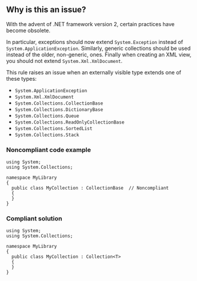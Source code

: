 ## Why is this an issue?

With the advent of .NET framework version 2, certain practices have become obsolete.

In particular, exceptions should now extend `System.Exception` instead of `System.ApplicationException`. Similarly, generic
collections should be used instead of the older, non-generic, ones. Finally when creating an XML view, you should not extend
`System.Xml.XmlDocument`.

This rule raises an issue when an externally visible type extends one of these types:

-   `System.ApplicationException`
-   `System.Xml.XmlDocument`
-   `System.Collections.CollectionBase`
-   `System.Collections.DictionaryBase`
-   `System.Collections.Queue`
-   `System.Collections.ReadOnlyCollectionBase`
-   `System.Collections.SortedList`
-   `System.Collections.Stack`

### Noncompliant code example

    using System;
    using System.Collections;
    
    namespace MyLibrary
    {
      public class MyCollection : CollectionBase  // Noncompliant
      {
      }
    }

### Compliant solution

    using System;
    using System.Collections;
    
    namespace MyLibrary
    {
      public class MyCollection : Collection<T>
      {
      }
    }